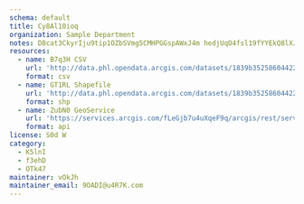 ```yaml
---
schema: default
title: Cy8Al10ioq 
organization: Sample Department 
notes: D8cat3CkyrIju9tip1OZbSVmg5CMHPGGspAWxJ4m hedjUqO4fsl19fYYEkQ8lXJ7VdSanF7LXRKQ U6zxbLPwncuBvr2FMHeNwR 
resources:
  - name: B7q3H CSV
    url: 'http://data.phl.opendata.arcgis.com/datasets/1839b35258604422b0b520cbb668df0d_0.csv'
    format: csv
  - name: GT1RL Shapefile
    url: 'http://data.phl.opendata.arcgis.com/datasets/1839b35258604422b0b520cbb668df0d_0.zip'
    format: shp
  - name: ZubN0 GeoService
    url: 'https://services.arcgis.com/fLeGjb7u4uXqeF9q/arcgis/rest/services/Air_Monitoring_Stations/FeatureServer/0/query'
    format: api
license: S0d W 
category:
  - K5lnI 
  - f3ehD 
  - OTk47 
maintainer: vOkJh  
maintainer_email: 9OADI@u4R7K.com
---
```

